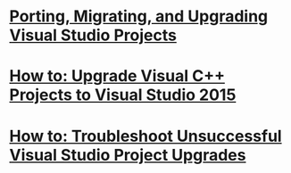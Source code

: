 # [Porting, Migrating, and Upgrading Visual Studio Projects](porting--migrating--and-upgrading-visual-studio-projects.md)
# [How to: Upgrade Visual C++ Projects to Visual Studio 2015](how-to--upgrade-visual-c---projects-to-visual-studio-2015.md)
# [How to: Troubleshoot Unsuccessful Visual Studio Project Upgrades](how-to--troubleshoot-unsuccessful-visual-studio-project-upgrades.md)
